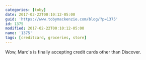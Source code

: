 ```yaml
---
categories: [toby]
date: 2017-02-22T00:10:12-05:00
guid: 'https://www.tobymackenzie.com/blog/?p=1375'
id: 1375
modified: 2017-02-22T00:10:12-05:00
name: '1375'
tags: [creditcard, groceries, store]
---
```


Wow, Marc's is finally accepting credit cards other than Discover.
